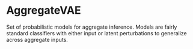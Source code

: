 # AggregateVAE

Set of probabilistic models for aggregate inference. Models are fairly standard classifiers with either input or latent perturbations to generalize across aggregate inputs.
